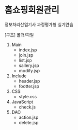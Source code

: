 # 홈쇼핑회원관리 
정보처리산업기사 과정평가형 실기연습

[구조] 폴더/파일


1. Main
    * index.jsp
    * join.jsp
    * list.jsp
    * sallery.jsp
    * modify.jsp
2. Include
    * header.jsp
    * footter.jsp
3. CSS
    * style.css
4. JavaScript
    * check.js
5. DAO
    * action.jsp
    * delete.jsp
